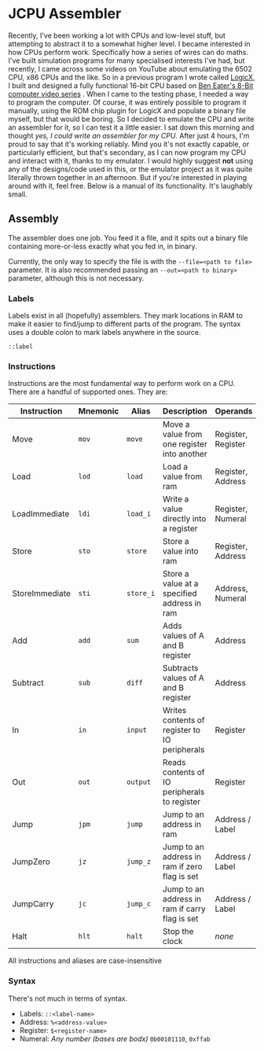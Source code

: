 # JCPU Assembler

Recently, I've been working a lot with CPUs and low-level stuff, but attempting to abstract it to a somewhat higher
level. I became interested in how CPUs perform work. Specifically how a series of wires can do maths. I've built
simulation programs for many specialised interests I've had, but recently, I came across some videos on YouTube about
emulating the 6502 CPU, x86 CPUs and the like. So in a previous program I wrote
called [LogicX](https://logicx.jschneiderprojects.com.au), I built and designed a fully functional 16-bit CPU based
on [Ben Eater's 8-Bit computer video series](https://www.youtube.com/watch?v=HyznrdDSSGM&list=PLowKtXNTBypGqImE405J2565dvjafglHU)
. When I came to the testing phase, I needed a way to program the computer. Of course, it was entirely possible to
program it manually, using the ROM chip plugin for LogicX and populate a binary file myself, but that would be boring.
So I decided to emulate the CPU and write an assembler for it, so I can test it a little easier. I sat down this morning
and thought *yes, I could write an assembler for my CPU*. After just 4 hours, I'm proud to say that it's working
reliably. Mind you it's not exactly capable, or particularly efficient, but that's secondary, as I can now program my
CPU and interact with it, thanks to my emulator. I would highly suggest **not** using any of the designs/code used in
this, or the emulator project as it was quite literally thrown together in an afternoon. But if you're interested in
playing around with it, feel free. Below is a manual of its functionality. It's laughably small.

## Assembly

The assembler does one job. You feed it a file, and it spits out a binary file containing more-or-less exactly what you
fed in, in binary.

Currently, the only way to specify the file is with the `--file=<path to file>` parameter. It is also recommended
passing an `--out=<path to binary>` parameter, although this is not necessary.

### Labels

Labels exist in all (hopefully) assemblers. They mark locations in RAM to make it easier to find/jump to different parts
of the program. The syntax uses a double colon to mark labels anywhere in the source.

```
::label
```

### Instructions

Instructions are the most fundamental way to perform work on a CPU. There are a handful of supported ones. They are:

| **Instruction** | Mnemonic | Alias  | Description                                    | Operands |
|-----------------|----------|--------|------------------------------------------------|----------|
| Move            | `mov` | `move`    | Move a value from one register into another    | Register, Register |
| Load            | `lod` | `load`    | Load a value from ram                          | Register, Address  |
| LoadImmediate   | `ldi` | `load_i`  | Write a value directly into a register         | Register, Numeral  |
| Store           | `sto` | `store`   | Store a value into ram                         | Register, Address  |
| StoreImmediate  | `sti` | `store_i` | Store a value at a specified address in ram    | Address,  Numeral  |
| Add             | `add` | `sum`     | Adds values of A and B register                | Address            |
| Subtract        | `sub` | `diff`    | Subtracts values of A and B register           | Address            |
| In              | `in`  | `input`   | Writes contents of register to IO peripherals      | Register           |
| Out             | `out` | `output`  | Reads contents of IO peripherals to register       | Register           |
| Jump            | `jpm` | `jump`    | Jump to an address in ram                      | Address / Label    |
| JumpZero        | `jz`  | `jump_z`  | Jump to an address in ram if zero flag is set  | Address / Label    |
| JumpCarry       | `jc`  | `jump_c`  | Jump to an address in ram if carry flag is set | Address / Label    |
| Halt            | `hlt` | `halt`    | Stop the clock                                 | *none*             |

All instructions and aliases are case-insensitive

### Syntax

There's not much in terms of syntax.

* Labels: `::<label-name>`
* Address: `%<address-value>`
* Register: `$<register-name>`
* Numeral: *Any number (bases are bodx)* `0b00101110`, `0xffab` 
